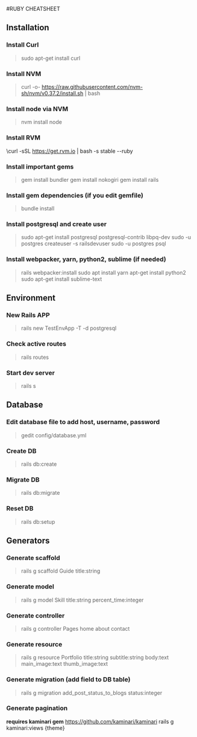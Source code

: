 #RUBY CHEATSHEET

## Installation
### Install Curl
> sudo apt-get install curl

### Install NVM 
> curl -o- https://raw.githubusercontent.com/nvm-sh/nvm/v0.37.2/install.sh | bash

### Install node via NVM
> nvm install node

### Install RVM
\curl -sSL https://get.rvm.io | bash -s stable --ruby

### Install important gems
> gem install bundler
> gem install nokogiri
> gem install rails

### Install gem dependencies (if you edit gemfile)
> bundle install

### Install postgresql and create user
> sudo apt-get install postgresql postgresql-contrib libpq-dev
> sudo -u postgres createuser -s railsdevuser
> sudo -u postgres psql

### Install webpacker, yarn, python2, sublime (if needed)
> rails webpacker:install
> sudo apt install yarn
> apt-get install python2
> sudo apt-get install sublime-text

## Environment 
### New Rails APP
> rails new TestEnvApp -T -d postgresql

### Check active routes
> rails routes

### Start dev server
> rails s

## Database
### Edit database file to add host, username, password
> gedit config/database.yml

### Create DB
> rails db:create

### Migrate DB
> rails db:migrate

### Reset DB
> rails db:setup

## Generators  
### Generate scaffold
> rails g scaffold Guide title:string

### Generate model
> rails g model Skill title:string percent_time:integer

### Generate controller
> rails g controller Pages home about contact

### Generate resource
> rails g resource Portfolio title:string subtitle:string body:text main_image:text thumb_image:text

### Generate migration (add field to DB table)
> rails g migration add_post_status_to_blogs status:integer

### Generate pagination
**requires kaminari gem**
https://github.com/kaminari/kaminari
rails g kaminari:views {theme}